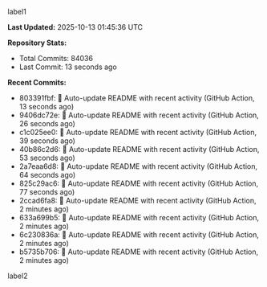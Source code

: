 
label1 
<!-- ACTIVITY_START -->
**Last Updated:** 2025-10-13 01:45:36 UTC

**Repository Stats:**
- Total Commits: 84036
- Last Commit: 13 seconds ago

**Recent Commits:**
- 803391fbf: 🤖 Auto-update README with recent activity (GitHub Action, 13 seconds ago)
- 9406dc72e: 🤖 Auto-update README with recent activity (GitHub Action, 26 seconds ago)
- c1c025ee0: 🤖 Auto-update README with recent activity (GitHub Action, 39 seconds ago)
- 40b86c2d6: 🤖 Auto-update README with recent activity (GitHub Action, 53 seconds ago)
- 2a7eaa6d8: 🤖 Auto-update README with recent activity (GitHub Action, 64 seconds ago)
- 825c29ac6: 🤖 Auto-update README with recent activity (GitHub Action, 77 seconds ago)
- 2ccad6fa8: 🤖 Auto-update README with recent activity (GitHub Action, 2 minutes ago)
- 633a699b5: 🤖 Auto-update README with recent activity (GitHub Action, 2 minutes ago)
- 6c230836a: 🤖 Auto-update README with recent activity (GitHub Action, 2 minutes ago)
- b5735b706: 🤖 Auto-update README with recent activity (GitHub Action, 2 minutes ago)
<!-- ACTIVITY_END -->

label2
